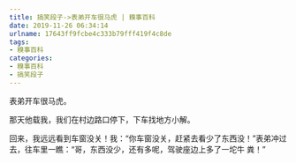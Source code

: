 ```yaml
---
title: 搞笑段子->表弟开车很马虎 | 糗事百科
date: 2019-11-26 06:34:14
urlname: 17643ff9fcbe4c333b79fff419f4c8de
tags: 
- 糗事百科
categories:
- 糗事百科
- 搞笑段子
---
```

表弟开车很马虎。

那天他载我，我们在村边路口停下，下车找地方小解。

回来，我远远看到车窗没关！我：“你车窗没关，赶紧去看少了东西没！”表弟冲过去，往车里一瞧：“哥，东西没少，还有多呢，驾驶座边上多了一坨牛 粪！”


